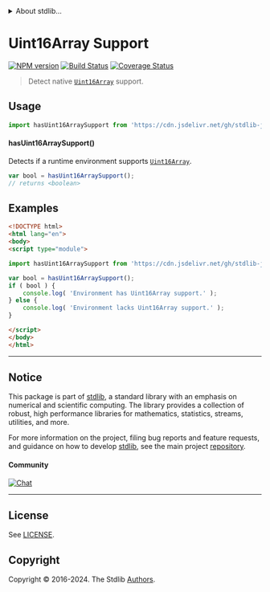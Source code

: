 <!--

@license Apache-2.0

Copyright (c) 2018 The Stdlib Authors.

Licensed under the Apache License, Version 2.0 (the "License");
you may not use this file except in compliance with the License.
You may obtain a copy of the License at

   http://www.apache.org/licenses/LICENSE-2.0

Unless required by applicable law or agreed to in writing, software
distributed under the License is distributed on an "AS IS" BASIS,
WITHOUT WARRANTIES OR CONDITIONS OF ANY KIND, either express or implied.
See the License for the specific language governing permissions and
limitations under the License.

-->


<details>
  <summary>
    About stdlib...
  </summary>
  <p>We believe in a future in which the web is a preferred environment for numerical computation. To help realize this future, we've built stdlib. stdlib is a standard library, with an emphasis on numerical and scientific computation, written in JavaScript (and C) for execution in browsers and in Node.js.</p>
  <p>The library is fully decomposable, being architected in such a way that you can swap out and mix and match APIs and functionality to cater to your exact preferences and use cases.</p>
  <p>When you use stdlib, you can be absolutely certain that you are using the most thorough, rigorous, well-written, studied, documented, tested, measured, and high-quality code out there.</p>
  <p>To join us in bringing numerical computing to the web, get started by checking us out on <a href="https://github.com/stdlib-js/stdlib">GitHub</a>, and please consider <a href="https://opencollective.com/stdlib">financially supporting stdlib</a>. We greatly appreciate your continued support!</p>
</details>

# Uint16Array Support

[![NPM version][npm-image]][npm-url] [![Build Status][test-image]][test-url] [![Coverage Status][coverage-image]][coverage-url] <!-- [![dependencies][dependencies-image]][dependencies-url] -->

> Detect native [`Uint16Array`][mdn-uint16array] support.



<section class="usage">

## Usage

```javascript
import hasUint16ArraySupport from 'https://cdn.jsdelivr.net/gh/stdlib-js/assert-has-uint16array-support@esm/index.mjs';
```

#### hasUint16ArraySupport()

Detects if a runtime environment supports [`Uint16Array`][mdn-uint16array].

```javascript
var bool = hasUint16ArraySupport();
// returns <boolean>
```

</section>

<!-- /.usage -->

<section class="examples">

## Examples

<!-- eslint no-undef: "error" -->

```html
<!DOCTYPE html>
<html lang="en">
<body>
<script type="module">

import hasUint16ArraySupport from 'https://cdn.jsdelivr.net/gh/stdlib-js/assert-has-uint16array-support@esm/index.mjs';

var bool = hasUint16ArraySupport();
if ( bool ) {
    console.log( 'Environment has Uint16Array support.' );
} else {
    console.log( 'Environment lacks Uint16Array support.' );
}

</script>
</body>
</html>
```

</section>

<!-- /.examples -->



<!-- Section for related `stdlib` packages. Do not manually edit this section, as it is automatically populated. -->

<section class="related">

</section>

<!-- /.related -->

<!-- Section for all links. Make sure to keep an empty line after the `section` element and another before the `/section` close. -->


<section class="main-repo" >

* * *

## Notice

This package is part of [stdlib][stdlib], a standard library with an emphasis on numerical and scientific computing. The library provides a collection of robust, high performance libraries for mathematics, statistics, streams, utilities, and more.

For more information on the project, filing bug reports and feature requests, and guidance on how to develop [stdlib][stdlib], see the main project [repository][stdlib].

#### Community

[![Chat][chat-image]][chat-url]

---

## License

See [LICENSE][stdlib-license].


## Copyright

Copyright &copy; 2016-2024. The Stdlib [Authors][stdlib-authors].

</section>

<!-- /.stdlib -->

<!-- Section for all links. Make sure to keep an empty line after the `section` element and another before the `/section` close. -->

<section class="links">

[npm-image]: http://img.shields.io/npm/v/@stdlib/assert-has-uint16array-support.svg
[npm-url]: https://npmjs.org/package/@stdlib/assert-has-uint16array-support

[test-image]: https://github.com/stdlib-js/assert-has-uint16array-support/actions/workflows/test.yml/badge.svg?branch=main
[test-url]: https://github.com/stdlib-js/assert-has-uint16array-support/actions/workflows/test.yml?query=branch:main

[coverage-image]: https://img.shields.io/codecov/c/github/stdlib-js/assert-has-uint16array-support/main.svg
[coverage-url]: https://codecov.io/github/stdlib-js/assert-has-uint16array-support?branch=main

<!--

[dependencies-image]: https://img.shields.io/david/stdlib-js/assert-has-uint16array-support.svg
[dependencies-url]: https://david-dm.org/stdlib-js/assert-has-uint16array-support/main

-->

[chat-image]: https://img.shields.io/gitter/room/stdlib-js/stdlib.svg
[chat-url]: https://app.gitter.im/#/room/#stdlib-js_stdlib:gitter.im

[stdlib]: https://github.com/stdlib-js/stdlib

[stdlib-authors]: https://github.com/stdlib-js/stdlib/graphs/contributors

[cli-section]: https://github.com/stdlib-js/assert-has-uint16array-support#cli
[cli-url]: https://github.com/stdlib-js/assert-has-uint16array-support/tree/cli
[@stdlib/assert-has-uint16array-support]: https://github.com/stdlib-js/assert-has-uint16array-support/tree/main

[umd]: https://github.com/umdjs/umd
[es-module]: https://developer.mozilla.org/en-US/docs/Web/JavaScript/Guide/Modules

[deno-url]: https://github.com/stdlib-js/assert-has-uint16array-support/tree/deno
[umd-url]: https://github.com/stdlib-js/assert-has-uint16array-support/tree/umd
[esm-url]: https://github.com/stdlib-js/assert-has-uint16array-support/tree/esm
[branches-url]: https://github.com/stdlib-js/assert-has-uint16array-support/blob/main/branches.md

[stdlib-license]: https://raw.githubusercontent.com/stdlib-js/assert-has-uint16array-support/main/LICENSE

[mdn-uint16array]: https://developer.mozilla.org/en-US/docs/Web/JavaScript/Reference/Global_Objects/Uint16Array

</section>

<!-- /.links -->

